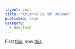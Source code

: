 ```yaml
---
layout: post
title: "Krishna is NOT Amused"
published: true
category:
  - Web/Tech
---
```

<p>First <a href="http://www.everything2.com/index.pl?node_id=408086">this</a>, now <a href="http://joyoftech.com/joyoftech/joyimages/802.gif">this</a>.</p>

